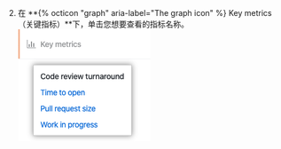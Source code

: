 2. 在 **{% octicon "graph" aria-label="The graph icon" %} Key metrics（关键指标）**下，单击您想要查看的指标名称。 ![关键指标列表](/assets/images/help/insights/key-metrics-list.png)